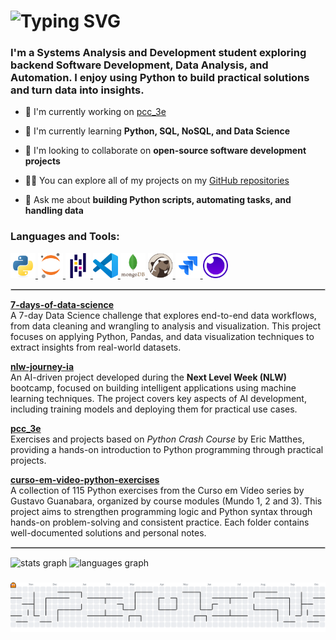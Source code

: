 <h1 <a href="https://git.io/typing-svg"><img src="https://readme-typing-svg.demolab.com?font=Fira+Code&pause=1000&color=3EA400&width=435&lines=Hi+there+%F0%9F%91%8B%2C+I'm+L%C3%ADvia+Grigolon" alt="Typing SVG" /></a</h1>

<h3 style="text-align: left;">I'm a Systems Analysis and Development student exploring backend Software Development, Data Analysis, and Automation. I enjoy using Python to build practical solutions and turn data into insights.</h3>

- 🔭 I'm currently working on [pcc_3e](https://github.com/livgrigolon/pcc_3e)

- 🌱 I'm currently learning **Python, SQL, NoSQL, and Data Science**

- 👯 I'm looking to collaborate on **open-source software development projects**

- 👨‍💻 You can explore all of my projects on my [GitHub repositories](https://github.com/livgrigolon?tab=repositories)

- 💬 Ask me about **building Python scripts, automating tasks, and handling data**

<h3 align="left">Languages and Tools:</h3>
<p align="left"> 
  <a href="https://www.python.org" target="_blank" rel="noreferrer"> 
    <img src="https://raw.githubusercontent.com/devicons/devicon/master/icons/python/python-original.svg" alt="python" width="40" height="40"/> 
  </a> 
  <a href="https://jupyter.org/" target="_blank" rel="noreferrer"> 
    <img src="https://raw.githubusercontent.com/devicons/devicon/master/icons/jupyter/jupyter-original.svg" alt="jupyter" width="40" height="40"/> 
  </a> 
  <a href="https://pandas.pydata.org/" target="_blank" rel="noreferrer"> 
    <img src="https://raw.githubusercontent.com/devicons/devicon/master/icons/pandas/pandas-original.svg" alt="pandas" width="40" height="40"/> 
  </a> 
  <a href="https://code.visualstudio.com/" target="_blank" rel="noreferrer"> 
    <img src="https://raw.githubusercontent.com/devicons/devicon/master/icons/vscode/vscode-original.svg" alt="vscode" width="40" height="40"/> 
  </a> 
  <a href="https://www.mongodb.com/" target="_blank" rel="noreferrer"> 
    <img src="https://raw.githubusercontent.com/devicons/devicon/master/icons/mongodb/mongodb-original-wordmark.svg" alt="mongodb" width="40" height="40"/> 
  </a> 
  <a href="https://dbeaver.io/" target="_blank" rel="noreferrer"> 
    <img src="https://raw.githubusercontent.com/devicons/devicon/master/icons/dbeaver/dbeaver-original.svg" alt="dbeaver" width="40" height="40"/> 
  </a> 
  <a href="https://www.atlassian.com/software/jira" target="_blank" rel="noreferrer"> 
    <img src="https://raw.githubusercontent.com/devicons/devicon/master/icons/jira/jira-original.svg" alt="jira" width="40" height="40"/> 
  </a> 
  <a href="https://insomnia.rest/" target="_blank" rel="noreferrer"> 
    <img src="https://raw.githubusercontent.com/devicons/devicon/master/icons/insomnia/insomnia-original.svg" alt="insomnia" width="40" height="40"/> 
  </a> 
</p>


<hr style="border: 1px solid #ccc;">

**[7-days-of-data-science](https://github.com/livgrigolon/7-days-of-data-science)**  
A 7-day Data Science challenge that explores end-to-end data workflows, from data cleaning and wrangling to analysis and visualization. This project focuses on applying Python, Pandas, and data visualization techniques to extract insights from real-world datasets.

**[nlw-journey-ia](https://github.com/livgrigolon/nlw-journey-ia)**  
An AI-driven project developed during the **Next Level Week (NLW)** bootcamp, focused on building intelligent applications using machine learning techniques. The project covers key aspects of AI development, including training models and deploying them for practical use cases.

**[pcc_3e](https://github.com/livgrigolon/pcc_3e)**  
Exercises and projects based on *Python Crash Course* by Eric Matthes, providing a hands-on introduction to Python programming through practical projects.

**[curso-em-video-python-exercises](https://github.com/livgrigolon/curso-em-video-python-exercises)**   
A collection of 115 Python exercises from the Curso em Vídeo series by Gustavo Guanabara, organized by course modules (Mundo 1, 2 and 3). This project aims to strengthen programming logic and Python syntax through hands-on problem-solving and consistent practice. Each folder contains well-documented solutions and personal notes.

<hr style="border: 1px solid #ccc;">

<div align="left">
  <img src="https://github-readme-stats.vercel.app/api?username=livgrigolon&hide_title=false&hide_rank=false&show_icons=true&include_all_commits=true&count_private=true&disable_animations=false&theme=dark&locale=en&hide_border=true&order=1" height="150" alt="stats graph"  />
  <img src="https://github-readme-stats.vercel.app/api/top-langs?username=livgrigolon&locale=en&hide_title=false&layout=compact&card_width=320&langs_count=5&theme=dark&hide_border=true&order=2" height="150" alt="languages graph"  />
</div>

###

<picture>
  <source media="(prefers-color-scheme: dark)" srcset="https://raw.githubusercontent.com/livgrigolon/livgrigolon/output/pacman-contribution-graph-dark.svg">
  <source media="(prefers-color-scheme: light)" srcset="https://raw.githubusercontent.com/livgrigolon/livgrigolon/output/pacman-contribution-graph.svg">
  <img alt="pacman contribution graph" src="https://raw.githubusercontent.com/livgrigolon/livgrigolon/output/pacman-contribution-graph.svg">
</picture>

###
